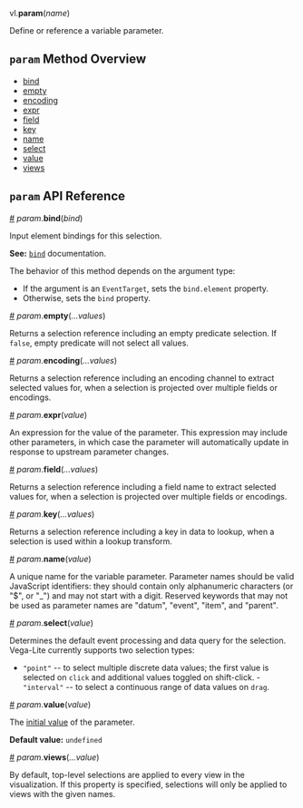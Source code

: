 vl.<b>param</b>(<em>name</em>)

Define or reference a variable parameter.

## <code>param</code> Method Overview

* <a href="#bind">bind</a>
* <a href="#empty">empty</a>
* <a href="#encoding">encoding</a>
* <a href="#expr">expr</a>
* <a href="#field">field</a>
* <a href="#key">key</a>
* <a href="#name">name</a>
* <a href="#select">select</a>
* <a href="#value">value</a>
* <a href="#views">views</a>

## <code>param</code> API Reference

<a id="bind" href="#bind">#</a>
<em>param</em>.<b>bind</b>(<em>bind</em>)

Input element bindings for this selection. 

__See:__ [`bind`](https://vega.github.io/vega-lite/docs/bind.html) documentation.

The behavior of this method depends on the argument type:

- If the argument is an <code>EventTarget</code>, sets the <code>bind.element</code> property.
- Otherwise, sets the <code>bind</code> property.

<a id="empty" href="#empty">#</a>
<em>param</em>.<b>empty</b>(<em>...values</em>)

Returns a selection reference including an empty predicate selection. If `false`, empty predicate will not select all values.

<a id="encoding" href="#encoding">#</a>
<em>param</em>.<b>encoding</b>(<em>...values</em>)

Returns a selection reference including an encoding channel to extract selected values for, when a selection is projected over multiple fields or encodings.

<a id="expr" href="#expr">#</a>
<em>param</em>.<b>expr</b>(<em>value</em>)

An expression for the value of the parameter. This expression may include other parameters, in which case the parameter will automatically update in response to upstream parameter changes.

<a id="field" href="#field">#</a>
<em>param</em>.<b>field</b>(<em>...values</em>)

Returns a selection reference including a field name to extract selected values for, when a selection is projected over multiple fields or encodings.

<a id="key" href="#key">#</a>
<em>param</em>.<b>key</b>(<em>...values</em>)

Returns a selection reference including a key in data to lookup, when a selection is used within a lookup transform.

<a id="name" href="#name">#</a>
<em>param</em>.<b>name</b>(<em>value</em>)

A unique name for the variable parameter. Parameter names should be valid JavaScript identifiers: they should contain only alphanumeric characters (or "$", or "_") and may not start with a digit. Reserved keywords that may not be used as parameter names are "datum", "event", "item", and "parent".

<a id="select" href="#select">#</a>
<em>param</em>.<b>select</b>(<em>value</em>)

Determines the default event processing and data query for the selection. Vega-Lite currently supports two selection types:

- `"point"` -- to select multiple discrete data values; the first value is selected on `click` and additional values toggled on shift-click. - `"interval"` -- to select a continuous range of data values on `drag`.

<a id="value" href="#value">#</a>
<em>param</em>.<b>value</b>(<em>value</em>)

The [initial value](http://vega.github.io/vega-lite/docs/init.html) of the parameter.

__Default value:__ `undefined`

<a id="views" href="#views">#</a>
<em>param</em>.<b>views</b>(<em>...value</em>)

By default, top-level selections are applied to every view in the visualization. If this property is specified, selections will only be applied to views with the given names.

